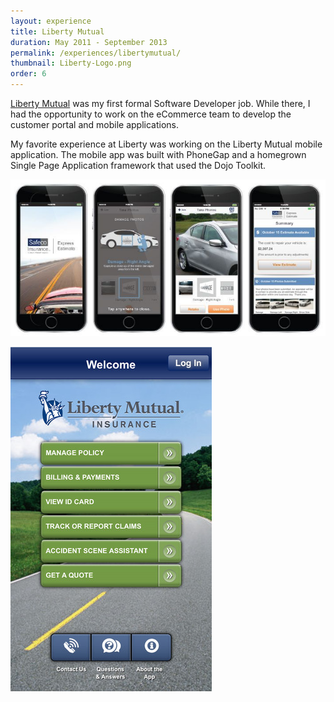 ```yaml
---
layout: experience
title: Liberty Mutual
duration: May 2011 - September 2013
permalink: /experiences/libertymutual/
thumbnail: Liberty-Logo.png
order: 6
---
```


[Liberty Mutual](https://libertymutual.com) was my first formal Software Developer job. While there, I had the opportunity to work on the eCommerce team to develop the customer portal and mobile applications.

My favorite experience at Liberty was working on the Liberty Mutual mobile application. The mobile app was built with PhoneGap and a homegrown Single Page Application framework that used the Dojo Toolkit.

![Liberty Mutual Claims App](/assets/images/experiences/liberty/claims.jpg)

<img src="/assets/images/experiences/liberty/home.jpeg" alt="Mobile app homepage" class="right"/>
